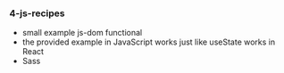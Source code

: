 ### 4-js-recipes 
- small example js-dom functional
- the provided example in JavaScript works just like useState works in React
- Sass


